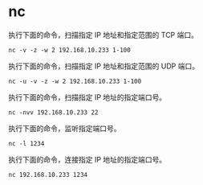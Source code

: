 # nc

执行下面的命令，扫描指定 IP 地址和指定范围的 TCP 端口。

```
nc -v -z -w 2 192.168.10.233 1-100
```

执行下面的命令，扫描指定 IP 地址和指定范围的 UDP 端口。

```
nc -u -v -z -w 2 192.168.10.233 1-100
```

执行下面的命令，扫描指定 IP 地址的指定端口号。

```
nc -nvv 192.168.10.233 22
```

执行下面的命令，监听指定端口号。

```
nc -l 1234
```

执行下面的命令，连接指定 IP 地址的指定端口号。

```
nc 192.168.10.233 1234
```

